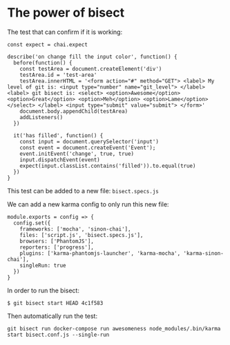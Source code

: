 # The power of bisect

The test that can confirm if it is working:
```
const expect = chai.expect

describe('on change fill the input color', function() {
  before(function() {
    const testArea = document.createElement('div')
    testArea.id = 'test-area'
    testArea.innerHTML = '<form action="#" method="GET"> <label> My level of git is: <input type="number" name="git_level"> </label> <label> git bisect is: <select> <option>Awesome</option> <option>Great</option> <option>Meh</option> <option>Lame</option> </select> </label> <input type="submit" value="submit"> </form>'
    document.body.appendChild(testArea)
    addListeners()
  })

  it('has filled', function() {
    const input = document.querySelector('input')
    const event = document.createEvent('Event');
    event.initEvent('change', true, true)
    input.dispatchEvent(event)
    expect(input.classList.contains('filled')).to.equal(true)
  })
}
```

This test can be added to a new file: `bisect.specs.js`

We can add a new karma config to only run this new file:

```
module.exports = config => {
  config.set({
    frameworks: ['mocha', 'sinon-chai'],
    files: ['script.js', 'bisect.specs.js'],
    browsers: ['PhantomJS'],
    reporters: ['progress'],
    plugins: ['karma-phantomjs-launcher', 'karma-mocha', 'karma-sinon-chai'],
    singleRun: true
  })
}
```

In order to run the bisect:

```
$ git bisect start HEAD 4c1f583
```

Then automatically run the test:

```
git bisect run docker-compose run awesomeness node_modules/.bin/karma start bisect.conf.js --single-run
```
